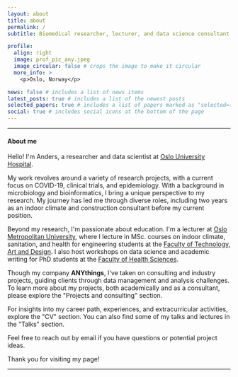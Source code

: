 ```yaml
---
layout: about
title: about
permalink: /
subtitle: Biomedical researcher, lecturer, and data science consultant

profile:
  align: right
  image: prof_pic_any.jpeg
  image_circular: false # crops the image to make it circular
  more_info: >
    <p>Oslo, Norway</p>

news: false # includes a list of news items
latest_posts: true # includes a list of the newest posts
selected_papers: true # includes a list of papers marked as "selected={true}"
social: true # includes social icons at the bottom of the page
---
```


---

#### **About me**

Hello! I'm Anders, a researcher and data scientist at [Oslo University Hospital](https://www.ous-research.no/home/dahl/Group+members/22071).

My work revolves around a variety of research projects, with a current focus on COVID-19, clinical trials, and epidemiology. With a background in microbiology and bioinformatics, I bring a unique perspective to my research. My journey has led me through diverse roles, including two years as an indoor climate and construction consultant before my current position.

Beyond my research, I'm passionate about education. I'm a lecturer at [Oslo Metropolitan University](https://www.oslomet.no/en), where I lecture in MSc. courses on indoor climate, sanitation, and health for engineering students at the [Faculty of Technology, Art and Design](https://www.oslomet.no/en/about/tkd). I also host workshops on data science and academic writing for PhD students at the [Faculty of Health Sciences](https://www.oslomet.no/en/about/hv).

Though my company **ANYthings**, I've taken on consulting and industry projects, guiding clients through data management and analysis challenges. To learn more about my projects, both academically and as a consultant, please explore the "Projects and consulting" section.

For insights into my career path, experiences, and extracurricular activities, explore the "CV" section. You can also find some of my talks and lectures in the "Talks" section.

Feel free to reach out by email if you have questions or potential project ideas.

Thank you for visiting my page!

---
